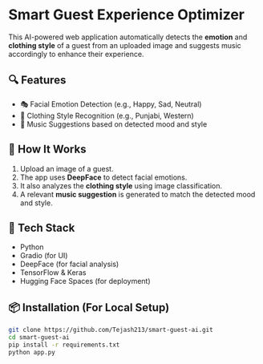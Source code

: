 # Smart Guest Experience Optimizer

This AI-powered web application automatically detects the **emotion** and **clothing style** of a guest from an uploaded image and suggests music accordingly to enhance their experience.

## 🔍 Features
- 🎭 Facial Emotion Detection (e.g., Happy, Sad, Neutral)
- 👗 Clothing Style Recognition (e.g., Punjabi, Western)
- 🎵 Music Suggestions based on detected mood and style

## 🚀 How It Works
1. Upload an image of a guest.
2. The app uses **DeepFace** to detect facial emotions.
3. It also analyzes the **clothing style** using image classification.
4. A relevant **music suggestion** is generated to match the detected mood and style.

## 🧠 Tech Stack
- Python
- Gradio (for UI)
- DeepFace (for facial analysis)
- TensorFlow & Keras
- Hugging Face Spaces (for deployment)

## 📦 Installation (For Local Setup)
```bash
git clone https://github.com/Tejash213/smart-guest-ai.git
cd smart-guest-ai
pip install -r requirements.txt
python app.py
